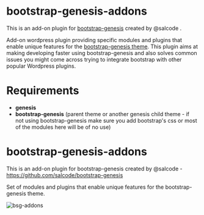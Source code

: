 # bootstrap-genesis-addons
This is an add-on plugin for [bootstrap-genesis](https://github.com/salcode/bootstrap-genesis) created by @salcode .

Add-on wordpress plugin providing specific modules and plugins that enable unique features for the [bootstrap-genesis theme](https://github.com/salcode/bootstrap-genesis). This plugin aims at making developing faster using bootstrap-genesis and also solves common issues you might come across trying to integrate bootstrap with other popular Wordpress plugins.

# Requirements
 - **genesis** 
 - **bootstrap-genesis** (parent theme or another genesis child theme - if not using bootstrap-genesis make sure you add bootstrap's css or most of the modules here will be of no use)


# bootstrap-genesis-addons
This is an add-on plugin for bootstrap-genesis created by @salcode - https://github.com/salcode/bootstrap-genesis

Set of modules and plugins that enable unique features for the bootstrap-genesis theme. 

![bsg-addons](https://lh6.googleusercontent.com/33BmluJl927BaNL2_cPH_IBlD89_BuMmC9_6ap2pFExT-BevBQHNSDwzJIPz3-K6iiirXKCdp6U=w2226-h1246)
